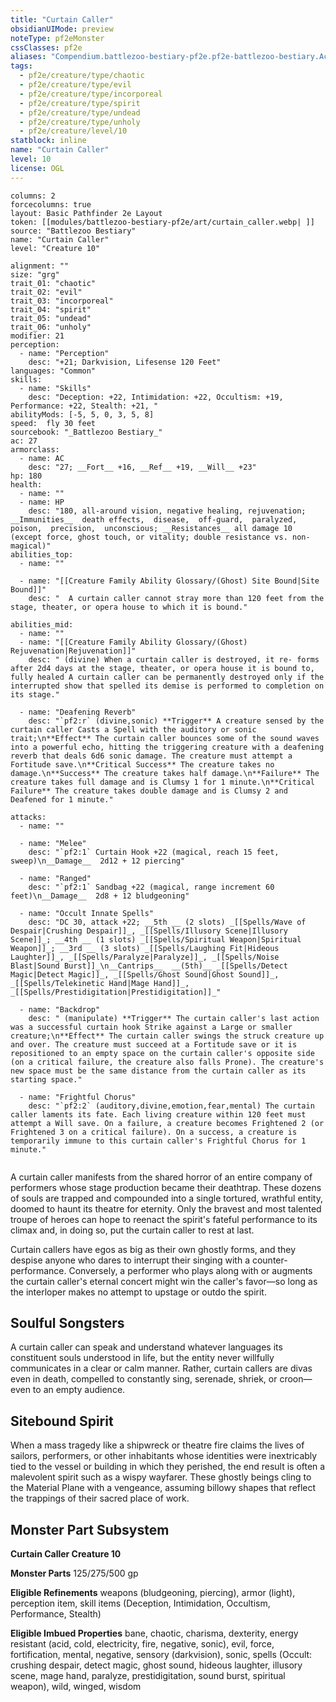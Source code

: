 ```yaml
---
title: "Curtain Caller"
obsidianUIMode: preview
noteType: pf2eMonster
cssClasses: pf2e
aliases: "Compendium.battlezoo-bestiary-pf2e.pf2e-battlezoo-bestiary.Actor.giVZpXAdybQGHxM4" 
tags:
  - pf2e/creature/type/chaotic
  - pf2e/creature/type/evil
  - pf2e/creature/type/incorporeal
  - pf2e/creature/type/spirit
  - pf2e/creature/type/undead
  - pf2e/creature/type/unholy
  - pf2e/creature/level/10
statblock: inline
name: "Curtain Caller"
level: 10
license: OGL
---
```


```statblock
columns: 2
forcecolumns: true
layout: Basic Pathfinder 2e Layout
token: [[modules/battlezoo-bestiary-pf2e/art/curtain_caller.webp| ]]
source: "Battlezoo Bestiary"
name: "Curtain Caller"
level: "Creature 10"

alignment: ""
size: "grg"
trait_01: "chaotic"
trait_02: "evil"
trait_03: "incorporeal"
trait_04: "spirit"
trait_05: "undead"
trait_06: "unholy"
modifier: 21
perception:
  - name: "Perception"
    desc: "+21; Darkvision, Lifesense 120 Feet"
languages: "Common"
skills:
  - name: "Skills"
    desc: "Deception: +22, Intimidation: +22, Occultism: +19, Performance: +22, Stealth: +21, "
abilityMods: [-5, 5, 0, 3, 5, 8]
speed:  fly 30 feet
sourcebook: "_Battlezoo Bestiary_"
ac: 27
armorclass:
  - name: AC
    desc: "27; __Fort__ +16, __Ref__ +19, __Will__ +23"
hp: 180
health:
  - name: ""
  - name: HP
    desc: "180, all-around vision, negative healing, rejuvenation; __Immunities__  death effects,  disease,  off-guard,  paralyzed,  poison,  precision,  unconscious; __Resistances__ all damage 10 (except force, ghost touch, or vitality; double resistance vs. non-magical)"
abilities_top:
  - name: ""

  - name: "[[Creature Family Ability Glossary/(Ghost) Site Bound|Site Bound]]"
    desc: "  A curtain caller cannot stray more than 120 feet from the stage, theater, or opera house to which it is bound."

abilities_mid:
  - name: ""
  - name: "[[Creature Family Ability Glossary/(Ghost) Rejuvenation|Rejuvenation]]"
    desc: " (divine) When a curtain caller is destroyed, it re- forms after 2d4 days at the stage, theater, or opera house it is bound to, fully healed A curtain caller can be permanently destroyed only if the interrupted show that spelled its demise is performed to completion on its stage."

  - name: "Deafening Reverb"
    desc: "`pf2:r` (divine,sonic) **Trigger** A creature sensed by the curtain caller Casts a Spell with the auditory or sonic trait;\n**Effect** The curtain caller bounces some of the sound waves into a powerful echo, hitting the triggering creature with a deafening reverb that deals 6d6 sonic damage. The creature must attempt a Fortitude save.\n**Critical Success** The creature takes no damage.\n**Success** The creature takes half damage.\n**Failure** The creature takes full damage and is Clumsy 1 for 1 minute.\n**Critical Failure** The creature takes double damage and is Clumsy 2 and Deafened for 1 minute."

attacks:
  - name: ""

  - name: "Melee"
    desc: "`pf2:1` Curtain Hook +22 (magical, reach 15 feet, sweep)\n__Damage__  2d12 + 12 piercing"

  - name: "Ranged"
    desc: "`pf2:1` Sandbag +22 (magical, range increment 60 feet)\n__Damage__  2d8 + 12 bludgeoning"

  - name: "Occult Innate Spells"
    desc: "DC 30, attack +22; __5th __ (2 slots) _[[Spells/Wave of Despair|Crushing Despair]]_, _[[Spells/Illusory Scene|Illusory Scene]]_; __4th __ (1 slots) _[[Spells/Spiritual Weapon|Spiritual Weapon]]_; __3rd __ (3 slots) _[[Spells/Laughing Fit|Hideous Laughter]]_, _[[Spells/Paralyze|Paralyze]]_, _[[Spells/Noise Blast|Sound Burst]]_\n__Cantrips__  __(5th)__ _[[Spells/Detect Magic|Detect Magic]]_, _[[Spells/Ghost Sound|Ghost Sound]]_, _[[Spells/Telekinetic Hand|Mage Hand]]_, _[[Spells/Prestidigitation|Prestidigitation]]_"

  - name: "Backdrop"
    desc: " (manipulate) **Trigger** The curtain caller's last action was a successful curtain hook Strike against a Large or smaller creature;\n**Effect** The curtain caller swings the struck creature up and over. The creature must succeed at a Fortitude save or it is repositioned to an empty space on the curtain caller's opposite side (on a critical failure, the creature also falls Prone). The creature's new space must be the same distance from the curtain caller as its starting space."

  - name: "Frightful Chorus"
    desc: "`pf2:2` (auditory,divine,emotion,fear,mental) The curtain caller laments its fate. Each living creature within 120 feet must attempt a Will save. On a failure, a creature becomes Frightened 2 (or Frightened 3 on a critical failure). On a success, a creature is temporarily immune to this curtain caller's Frightful Chorus for 1 minute."
 
```



A curtain caller manifests from the shared horror of an entire company of performers whose stage production became their deathtrap. These dozens of souls are trapped and compounded into a single tortured, wrathful entity, doomed to haunt its theatre for eternity. Only the bravest and most talented troupe of heroes can hope to reenact the spirit's fateful performance to its climax and, in doing so, put the curtain caller to rest at last.

Curtain callers have egos as big as their own ghostly forms, and they despise anyone who dares to interrupt their singing with a counter-performance. Conversely, a performer who plays along with or augments the curtain caller's eternal concert might win the caller's favor—so long as the interloper makes no attempt to upstage or outdo the spirit.

## Soulful Songsters

A curtain caller can speak and understand whatever languages its constituent souls understood in life, but the entity never willfully communicates in a clear or calm manner. Rather, curtain callers are divas even in death, compelled to constantly sing, serenade, shriek, or croon—even to an empty audience.

## Sitebound Spirit

When a mass tragedy like a shipwreck or theatre fire claims the lives of sailors, performers, or other inhabitants whose identities were inextricably tied to the vessel or building in which they perished, the end result is often a malevolent spirit such as a wispy wayfarer. These ghostly beings cling to the Material Plane with a vengeance, assuming billowy shapes that reflect the trappings of their sacred place of work.

## Monster Part Subsystem

**Curtain Caller Creature 10**

**Monster Parts** 125/275/500 gp

**Eligible Refinements** weapons (bludgeoning, piercing), armor (light), perception item, skill items (Deception, Intimidation, Occultism, Performance, Stealth)

**Eligible Imbued Properties** bane, chaotic, charisma, dexterity, energy resistant (acid, cold, electricity, fire, negative, sonic), evil, force, fortification, mental, negative, sensory (darkvision), sonic, spells (Occult: crushing despair, detect magic, ghost sound, hideous laughter, illusory scene, mage hand, paralyze, prestidigitation, sound burst, spiritual weapon), wild, winged, wisdom

